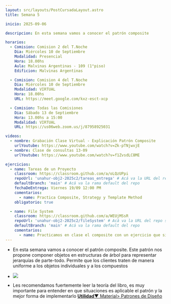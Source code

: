 ```yaml
---
layout: src/layouts/PostCursadaLayout.astro
title: Semana 5

inicio: 2025-09-06

descripcion: En esta semana vamos a conocer el patrón composite

horarios:
  - Comision: Comision 2 del T.Noche
    Dia: Miércoles 10 de Septiembre
    Modalidad: Presencial
    Hora: 18.00hs
    Aula: Malvinas Argentinas - 109 (1°piso)
    Edificion: Malvinas Argentinas

  - Comision: Comision 4 del T.Noche
    Dia: Miércoles 10 de Septiembre
    Modalidad: VIRTUAL
    Hora: 18.00hs
    URL: https://meet.google.com/kxz-esct-xcp

  - Comision: Todas las Comisiones
    Dia: Sábado 13 de Septiembre
    Hora: 13.00hs a 15:00
    Modalidad: VIRTUAL
    URL: https://us06web.zoom.us/j/87958925031

videos:
  - nombre: Grabación Clase Virtual - Explicación Patrón Composite
    urlYoutube: https://www.youtube.com/watch?v=Zk-pTNjwxjE
  - nombre: Clase de consultas 13-09
    urlYoutube: https://www.youtube.com/watch?v=f1ZvsdLC8ME

ejercicios:
  - name: Tareas de un Proyecto
    classroom: https://classroom.github.com/a/oLQzUPpi
    repoUrl: 'unahur-obj2-2025c2/tareas_entrega' # Acá va la URL del repo sin el "https://github.com/"
    defaultBranch: 'main' # Acá va la rama default del repo
    fechaDeEntrega: Viernes 19/09 12:00 PM
    comentarios:
      - name: Practica Composite, Strategy y Template Method
    obligatorio: true

  - name: File System
    classroom: https://classroom.github.com/a/WEUjMSsR
    repoUrl: 'unahur-obj2-2025c2/fileSystem' # Acá va la URL del repo sin el "https://github.com/"
    defaultBranch: 'main' # Acá va la rama default del repo
    comentarios:
      - name: Practicamos en clase el composite con un ejercicio que simula un file system
---
```


- En esta semana vamos a conocer el patrón composite. Este patrón nos propone componer objetos en estructuras de árbol para representar jerarquías de parte-todo. Permite que los clientes traten de manera uniforme a los objetos individuales y a los compuestos

- <div ><img src="https://www.cs.unc.edu/~stotts/GOF/hires/Pictures/compo075.gif"></img></div>

- Les recomendamos fuertemente leer la teoría del libro, es muy importante para entender en que situaciones es aplicable el patrón y la mejor forma de implementarlo <a href="/material#estructurales" target="_blank">**Utilidad**▼ Material> Patrones de Diseño</a>
